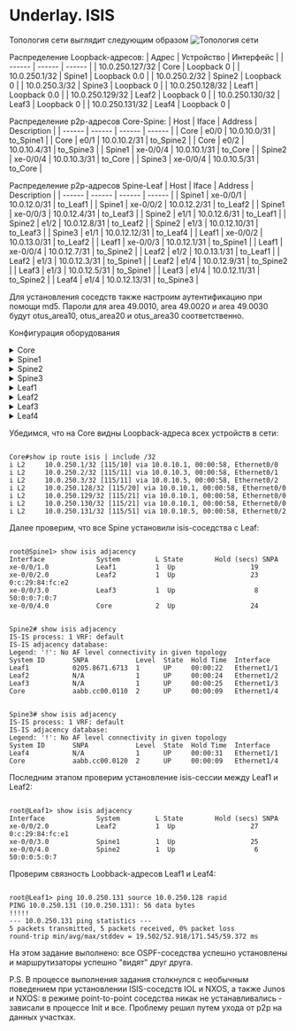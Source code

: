 # Underlay. ISIS

Топология сети выглядит следующим образом
![Топология сети](https://github.com/bonishvarik/otus-net-arch/raw/main/HW3_topo.png)


Распределение Loopback-адресов:
| Адрес | Устройство | Интерфейс |
| ------ | ------ | ------ |
| 10.0.250.127/32 | Core | Loopback 0 |
| 10.0.250.1/32 | Spine1 | Loopback 0.0 |
| 10.0.250.2/32 | Spine2 | Loopback 0 |
| 10.0.250.3/32 | Spine3 | Loopback 0 |
| 10.0.250.128/32 | Leaf1 | Loopback 0.0 |
| 10.0.250.129/32 | Leaf2 | Loopback 0 |
| 10.0.250.130/32 | Leaf3 | Loopback 0 |
| 10.0.250.131/32 | Leaf4 | Loopback 0 |


Распределение p2p-адресов Core-Spine:
| Host | Iface | Address | Description |
| ------ | ------ | ------ | ------ |
| Core | e0/0 | 10.0.10.0/31 | to_Spine1 |
| Core | e0/1 | 10.0.10.2/31 | to_Spine2 |
| Core | e0/2 | 10.0.10.4/31 | to_Spine3 |
| Spine1 | xe-0/0/4 | 10.0.10.1/31 | to_Core |
| Spine2 | xe-0/0/4 | 10.0.10.3/31 | to_Core |
| Spine3 | xe-0/0/4 | 10.0.10.5/31 | to_Core |


Распределение p2p-адресов Spine-Leaf
| Host | Iface | Address | Description |
| ------ | ------ | ------ | ------ |
| Spine1 | xe-0/0/1 | 10.0.12.0/31 | to_Leaf1 |
| Spine1 | xe-0/0/2 | 10.0.12.2/31 | to_Leaf2 |
| Spine1 | xe-0/0/3 | 10.0.12.4/31 | to_Leaf3 |
| Spine2 | e1/1 | 10.0.12.6/31 | to_Leaf1 |
| Spine2 | e1/2 | 10.0.12.8/31 | to_Leaf2 |
| Spine2 | e1/3 | 10.0.12.10/31 | to_Leaf3 |
| Spine3 | e1/1 | 10.0.12.12/31 | to_Leaf4 |
| Leaf1 | xe-0/0/2 | 10.0.13.0/31 | to_Leaf2 |
| Leaf1 | xe-0/0/3 | 10.0.12.1/31 | to_Spine1 |
| Leaf1 | xe-0/0/4 | 10.0.12.7/31 | to_Spine2 |
| Leaf2 | e1/2 | 10.0.13.1/31 | to_Leaf1 |
| Leaf2 | e1/3 | 10.0.12.3/31 | to_Spine1 |
| Leaf2 | e1/4 | 10.0.12.9/31 | to_Spine2 |
| Leaf3 | e1/3 | 10.0.12.5/31 | to_Spine1 |
| Leaf3 | e1/4 | 10.0.12.11/31 | to_Spine2 |
| Leaf4 | e1/4 | 10.0.12.13/31 | to_Spine3 |

Для установления соседств также настроим аутентификацию при помощи md5. Пароли для area 49.0010, area 49.0020 и area 49.0030 будут otus_area10, otus_area20 и otus_area30 соответственно.

Конфигурация оборудования
<details>
  <summary>Core</summary>
<pre><code>
service password-encryption
interface Loopback0
 ip address 10.0.250.127 255.255.255.255
 ip router isis 
!
interface Ethernet0/0
 description to_Spine1
 ip address 10.0.10.0 255.255.255.254
 ip router isis 
 isis circuit-type level-2-only
 isis network point-to-point 
!
interface Ethernet0/1
 description to_Spine2
 ip address 10.0.10.2 255.255.255.254
 ip router isis 
 isis circuit-type level-2-only
!
interface Ethernet0/2
 description to_Spine3
 ip address 10.0.10.4 255.255.255.254
 ip router isis 
 isis circuit-type level-2-only
!
router isis
 net 49.0010.0100.0025.0127.00
 is-type level-2-only
 metric-style wide
 passive-interface default
 no passive-interface Ethernet0/0
 no passive-interface Ethernet0/1
 no passive-interface Ethernet0/2
 no passive-interface Loopback0
</code></pre>
</details>

<details>
  <summary>Spine1</summary>
<pre><code>
routing-options {
    router-id 10.0.250.1;
}
protocols {
    isis {
        level 2 wide-metrics-only;
        interface xe-0/0/1.0 {
            point-to-point;
            level 2 disable;
        }
        interface xe-0/0/2.0 {          
            level 2 disable;
        }
        interface xe-0/0/3.0 {
            level 2 disable;
        }
        interface xe-0/0/4.0 {
            point-to-point;
            level 1 disable;
        }
        interface lo0.0;
    }
}
</code></pre>
</details>

<details>
  <summary>Spine2</summary>
<pre><code>
feature isis
router isis 1
  net 49.0020.0100.0025.0002.00
  is-type level-1-2
  distribute level-1 into level-2 all
  metric-style transition
!
interface loopback0
  ip address 10.0.250.2/32
  ip router isis 1
!
interface Ethernet1/1
  description to_Leaf1
  no switchport
  ip address 10.0.12.6/31
  isis circuit-type level-1
  ip router isis 1
  no shutdown

interface Ethernet1/2
  description to_Leaf2
  no switchport
  ip address 10.0.12.8/31
  isis network point-to-point
  isis circuit-type level-1
  ip router isis 1
  no shutdown

interface Ethernet1/3
  description to_Leaf3
  no switchport
  ip address 10.0.12.10/31
  isis network point-to-point
  isis circuit-type level-1
  ip router isis 1
  no shutdown

interface Ethernet1/4
  description to_Core
  no switchport
  ip address 10.0.10.3/31
  isis circuit-type level-2
  ip router isis 1
  no shutdown
</code></pre>
</details>

<details>
  <summary>Spine3</summary>
<pre><code>
feature isis 
router isis 1
  net 49.0030.0100.0025.0003.00
  is-type level-1-2
  distribute level-1 into level-2 all
  metric-style transition
!
interface loopback0
  ip address 10.0.250.3/32
  ip router isis 1
!
interface Ethernet1/1
  description to_Leaf4
  no switchport
  ip address 10.0.12.12/31
  isis network point-to-point
  isis circuit-type level-1
  ip router isis 1
  no shutdown
!
interface Ethernet1/4
  description to_Core
  no switchport
  ip address 10.0.10.5/31
  isis circuit-type level-2
  ip router isis 1
  no shutdown
</code></pre>
</details>

<details>
  <summary>Leaf1</summary>
<pre><code>
routing-options {
    router-id 10.0.250.128;
}
protocols {
    isis {
        level 2 disable;
        level 1 wide-metrics-only;
        interface xe-0/0/2.0;
        interface xe-0/0/3.0 {
            point-to-point;
        }
        interface xe-0/0/4.0;           
        interface lo0.0;
    }
}
</code></pre>
</details>

<details>
  <summary>Leaf2</summary>
<pre><code>
feature isis 
router isis 1
  net 49.0020.0100.0025.0129.00
  is-type level-1
  metric-style transition
!
interface loopback0
  ip address 10.0.250.129/32
  ip router isis 1
!
interface Ethernet1/2
  description to_Leaf1
  no switchport
  mac-address 000c.2984.fce1
  ip address 10.0.13.1/31
  ip router isis 1
  no shutdown

interface Ethernet1/3
  description to_Spine1
  no switchport
  mac-address 000c.2984.fce2
  ip address 10.0.12.3/31
  no isis hello-padding
  ip router isis 1
  no shutdown

interface Ethernet1/4
  description to_Spine2
  no switchport
  mac-address 000c.2984.fce3
  ip address 10.0.12.9/31
  isis network point-to-point
  ip router isis 1
  no shutdown
</code></pre>
</details>

<details>
  <summary>Leaf3</summary>
<pre><code>
feature isis 
router isis 1
  net 49.0020.0100.0025.0130.00
  is-type level-1
  metric-style transition
!
interface loopback0
  ip address 10.0.250.130/32
  ip router isis 1
!
interface Ethernet1/3
  description to_Spine1
  no switchport
  ip address 10.0.12.5/31
  ip router isis 1
  no shutdown
!
interface Ethernet1/4
  description to_Spine2
  no switchport
  mac-address 000c.2985.fce0
  ip address 10.0.12.11/31
  isis network point-to-point
  ip router isis 1
  no shutdown
</code></pre>
</details>

<details>
  <summary>Leaf4</summary>
<pre><code>
feature isis 
router isis 1
  net 49.0030.0100.0025.0131.00
  is-type level-1
  metric-style transition
!
interface loopback0
  ip address 10.0.250.131/32
  ip router isis 1
!
interface Ethernet1/4
  description to_Spine3
  no switchport
  mac-address 000c.2984.ffe0
  ip address 10.0.12.13/31
  isis network point-to-point
  ip router isis 1
  no shutdown
!
</code></pre>
</details>

Убедимся, что на Core видны Loopback-адреса всех устройств в сети:

<pre><code>
Core#show ip route isis | include /32
i L2     10.0.250.1/32 [115/10] via 10.0.10.1, 00:00:58, Ethernet0/0
i L2     10.0.250.2/32 [115/11] via 10.0.10.3, 00:00:58, Ethernet0/1
i L2     10.0.250.3/32 [115/11] via 10.0.10.5, 00:00:58, Ethernet0/2
i L2     10.0.250.128/32 [115/20] via 10.0.10.1, 00:00:58, Ethernet0/0
i L2     10.0.250.129/32 [115/21] via 10.0.10.1, 00:00:58, Ethernet0/0
i L2     10.0.250.130/32 [115/21] via 10.0.10.1, 00:00:58, Ethernet0/0
i L2     10.0.250.131/32 [115/51] via 10.0.10.5, 00:00:58, Ethernet0/2
</code></pre>
</details>
Далее проверим, что все Spine установили isis-соседства с Leaf:
<pre><code>
root@Spine1> show isis adjacency 
Interface             System         L State        Hold (secs) SNPA
xe-0/0/1.0            Leaf1          1  Up                   19
xe-0/0/2.0            Leaf2          1  Up                   23  0:c:29:84:fc:e2
xe-0/0/3.0            Leaf3          1  Up                    8  50:0:0:7:0:7
xe-0/0/4.0            Core           2  Up                   24
</code></pre>
</details>


<pre><code>
Spine2# show isis adjacency 
IS-IS process: 1 VRF: default
IS-IS adjacency database:
Legend: '!': No AF level connectivity in given topology
System ID       SNPA            Level  State  Hold Time  Interface
Leaf1           0205.8671.6713  1      UP     00:00:22   Ethernet1/1
Leaf2           N/A             1      UP     00:00:24   Ethernet1/2
Leaf3           N/A             1      UP     00:00:25   Ethernet1/3
Core            aabb.cc00.0110  2      UP     00:00:09   Ethernet1/4
</code></pre>



<pre><code>
Spine3# show isis adjacency 
IS-IS process: 1 VRF: default
IS-IS adjacency database:
Legend: '!': No AF level connectivity in given topology
System ID       SNPA            Level  State  Hold Time  Interface
Leaf4           N/A             1      UP     00:00:31   Ethernet1/1
Core            aabb.cc00.0120  2      UP     00:00:09   Ethernet1/4
</code></pre>

Последним этапом проверим установление isis-сессии между Leaf1 и Leaf2:

<pre><code>
root@Leaf1> show isis adjacency 
Interface             System         L State        Hold (secs) SNPA
xe-0/0/2.0            Leaf2          1  Up                   27  0:c:29:84:fc:e1
xe-0/0/3.0            Spine1         1  Up                   25
xe-0/0/4.0            Spine2         1  Up                    6  50:0:0:5:0:7
</code></pre>
</details>

Проверим связность Loobback-адресов Leaf1 и Leaf4:
<pre><code>
root@Leaf1> ping 10.0.250.131 source 10.0.250.128 rapid 
PING 10.0.250.131 (10.0.250.131): 56 data bytes
!!!!!
--- 10.0.250.131 ping statistics ---
5 packets transmitted, 5 packets received, 0% packet loss
round-trip min/avg/max/stddev = 19.502/52.918/171.545/59.372 ms
</code></pre>
На этом задание выполнено: все OSPF-соседства успешно установлены и маршрутизаторы успешно "видят" друг друга.


P.S. В процессе выполнения задания столкнулся с необычным поведением при установлении ISIS-соседств IOL и NXOS, а также Junos и NXOS: в режиме point-to-point соседства никак не устанавливались - зависали в процессе Init и все. Проблему решил путем ухода от p2p на данных участках.  
